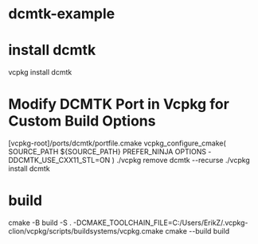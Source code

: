 # dcmtk-example

# install dcmtk
vcpkg install dcmtk

# Modify DCMTK Port in Vcpkg for Custom Build Options 
[vcpkg-root]/ports/dcmtk/portfile.cmake
vcpkg_configure_cmake(
    SOURCE_PATH ${SOURCE_PATH}
    PREFER_NINJA
    OPTIONS
        -DDCMTK_USE_CXX11_STL=ON
)
./vcpkg remove dcmtk --recurse
./vcpkg install dcmtk

# build
cmake -B build -S . -DCMAKE_TOOLCHAIN_FILE=C:/Users/ErikZ/.vcpkg-clion/vcpkg/scripts/buildsystems/vcpkg.cmake
cmake --build build
